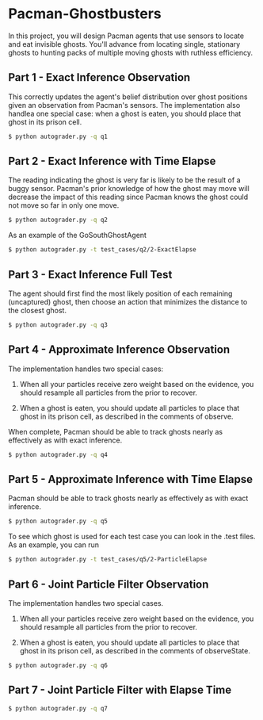 # Pacman-Ghostbusters


In this project, you will design Pacman agents that use sensors to locate and eat invisible ghosts. You'll advance from locating single, stationary ghosts to hunting packs of multiple moving ghosts with ruthless efficiency.

## Part 1 - Exact Inference Observation

This correctly updates the agent's belief distribution over ghost positions given an observation from Pacman's sensors. The implementation also handlea one special case: when a ghost is eaten, you should place that ghost in its prison cell.

```bash
$ python autograder.py -q q1
```

## Part 2 - Exact Inference with Time Elapse

The reading indicating the ghost is very far is likely to be the result of a buggy sensor. Pacman's prior knowledge of how the ghost may move will decrease the impact of this reading since Pacman knows the ghost could not move so far in only one move.

```bash
$ python autograder.py -q q2
```

As an example of the GoSouthGhostAgent

```bash
$ python autograder.py -t test_cases/q2/2-ExactElapse
```

## Part 3 - Exact Inference Full Test

The agent should first find the most likely position of each remaining (uncaptured) ghost, then choose an action that minimizes the distance to the closest ghost. 

```bash
$ python autograder.py -q q3
```

## Part 4 - Approximate Inference Observation

The implementation handles two special cases:

1. When all your particles receive zero weight based on the evidence, you should resample all particles from the prior to recover.

2. When a ghost is eaten, you should update all particles to place that ghost in its prison cell, as described in the comments of observe. 

When complete, Pacman should be able to track ghosts nearly as effectively as with exact inference.

```bash
$ python autograder.py -q q4
```

## Part 5 - Approximate Inference with Time Elapse

Pacman should be able to track ghosts nearly as effectively as with exact inference.

```bash
$ python autograder.py -q q5
```

To see which ghost is used for each test case you can look in the .test files. As an example, you can run

```bash
$ python autograder.py -t test_cases/q5/2-ParticleElapse
```


## Part 6 - Joint Particle Filter Observation

The implementation handles two special cases. 

1. When all your particles receive zero weight based on the evidence, you should resample all particles from the prior to recover.

2. When a ghost is eaten, you should update all particles to place that ghost in its prison cell, as described in the comments of observeState.

```bash
$ python autograder.py -q q6
```

## Part 7 - Joint Particle Filter with Elapse Time

```bash
$ python autograder.py -q q7
```





